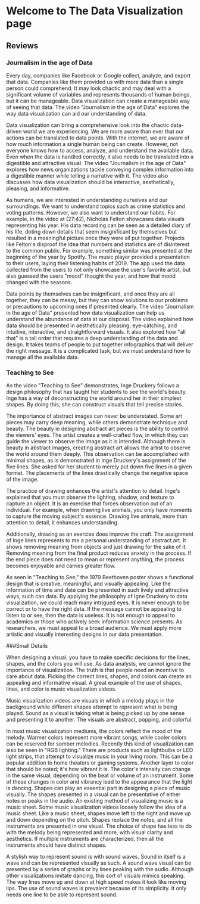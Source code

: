# Welcome to The Data Visualization page

## Reviews




### Journalism in the age of Data

 Every day, companies like Facebook or Google collect, analyze, and export that data. Companies like them provided us with more data than a single person could comprehend. It may look chaotic and may deal with a significant volume of variables and represents thousands of human beings, but it can be manageable. Data visualization can create a manageable way of seeing that data. The video "Journalism in the age of Data" explores the way data visualization can aid our understanding of data. 
 
 
Data visualization can bring a comprehensive look into the chaotic data-driven world we are experiencing. We are more aware than ever that our actions can be translated to data points. With the internet, we are aware of how much information a single human being can create.  However, not everyone knows how to access, analyze, and understand the available data. Even when the data is handled correctly, it also needs to be translated into a digestible and attractive visual. The video "Journalism in the age of Data" explores how news organizations tackle conveying complex information into a digestible manner while telling a narrative with it.  The video also discusses how data visualization should be interactive, aesthetically, pleasing, and informative. 


As humans, we are interested in understanding ourselves and our surroundings. We want to understand topics such as crime statistics and voting patterns. However, we also want to understand our habits. For example, in the video at (27:42), Nicholas Felton showcases data visuals representing his year. His data recording can be seen as a detailed diary of his life, doting down details that seem insignificant by themselves but resulted in a meaningful picture once they were all put together. Projects like Felton's disproof the idea that numbers and statistics are of disinterest to the common public. For example, something similar was presented at the beginning of the year by Spotify. The music player provided a presentation to their users, laying their listening habits of 2019. The app used the data collected from the users to not only showcase the user's favorite artist, but also guessed the users "mood" thought the year, and how that mood changed with the seasons.


Data points by themselves can be insignificant, and once they are all together, they can be messy, but they can show solutions to our problems or precautions to upcoming ones if presented clearly. The video "Journalism in the age of Data" presented how data visualization can help us understand the abundance of data at our disposal. The video explained how data should be presented in aesthetically pleasing, eye-catching, and intuitive, interactive, and straightforward visuals. It also explored how "all that" is a tall order that requires a deep understanding of the data and design. It takes teams of people to put together infographics that will deliver the right message. It is a complicated task, but we must understand how to manage all the available data.

### Teaching to See

As the video "Teaching to See" demonstrates, Inge Druckery follows a design philosophy that has taught her students to see the world's beauty. Inge has a way of deconstructing the world around her in their simplest shapes. By doing this, she can construct visuals that tell precise stories. 

The importance of abstract images can never be understated. Some art pieces may carry deep meaning, while others demonstrate technique and beauty. The beauty in designing abstract art pieces is the ability to control the viewers' eyes. The artist creates a well-crafted flow, in which they can guide the viewer to observe the image as it is intended. Although there is beauty in abstract images, creating abstract art allows the artist to observe the world around them deeply. This observation can be accomplished with minimal shapes, as is demonstrated in Inge Druckery's assignment of the five lines. She asked for her student to merely put down five lines in a given format. The placements of the lines drastically change the negative space of the image.

The practice of drawing enhances the artist's attention to detail. Inge's explained that you must observe the lighting, shadow, and texture to capture an object. It is an exercise that forces observation out of an individual. For example, when drawing live animals, you only have moments to capture the moving subject's essence. Drawing live animals, more than attention to detail, it enhances understanding. 

Additionally, drawing as an exercise does improve the craft. The assignment of Inge lines represents to me a personal understanding of abstract art. It shows removing meaning from objects and just drawing for the sake of it. Removing meaning from the final product reduces anxiety in the process. If the end piece does not need to mean or represent anything, the process becomes enjoyable and carries greater flow. 

As seen in "Teaching to See," the 1979 Beethoven poster shows a functional design that is creative, meaningful, and visually appealing. Like the information of time and date can be presented in such lively and attractive ways, such can data. By applying the philosophy of Igne Druckery to data visualization, we could reach many intrigued eyes. It is never enough to be correct or to have the right data. If the message cannot be appealing to listen to or see, then the data is useless. It is not enough to appeal to academics or those who actively seek information science presents. As researchers, we must appeal to a broad audience. We must apply more artistic and visually interesting designs in our data presentation.

###Small Details

When designing a visual, you have to make specific decisions for the lines, shapes, and the colors you will use. As data analysts, we cannot ignore the importance of visualization. The truth is that people need an incentive to care about data. Picking the correct lines, shapes, and colors can create an appealing and informative visual. A great example of the use of shapes, lines, and color is music visualization videos.

Music visualization videos are visuals in which a melody plays in the background while different shapes attempt to represent what is being played. Sound as a visual is taking what is being picked up by one sense and presenting it to another. The visuals are abstract, popping, and colorful.

In most music visualization mediums, the colors reflect the mood of the melody. Warmer colors represent more vibrant songs, while cooler colors can be reserved for somber melodies. Recently this kind of visualization can also be seen in "RGB lighting." There are products such as lightbulbs or LED light strips, that attempt to visualize music in your living room. This can be a popular addition to home theaters or gaming systems. Another layer to color that should be noted; it's how vibrant it is. The color's intensity can change in the same visual, depending on the beat or volume of an instrument. Some of these changes in color and vibrancy lead to the appearance that the light is dancing.
Shapes can play an essential part in designing a piece of music visually. The shapes presented in a visual can be presentative of either notes or peaks in the audio. An existing method of visualizing music is a music sheet. Some music visualization videos loosely follow the idea of a music sheet. Like a music sheet, shapes move left to the right and move up and down depending on the pitch. Shapes replace the notes, and all the instruments are presented in one visual. The choice of shape has less to do with the melody being represented and more, with visual clarity and aesthetics. If multiple instruments are characterized, then all the instruments should have distinct shapes.

A stylish way to represent sound is with sound waves. Sound in itself is a wave and can be represented visually as such. A sound wave visual can be presented by a series of graphs or by lines peaking with the audio. Although other visualizations imitate dancing, this sort of visuals mimics speaking. The way lines move up and down at high speed makes it look like moving lips. The use of sound waves is prevalent because of its simplicity. It only needs one line to be able to represent sound.

